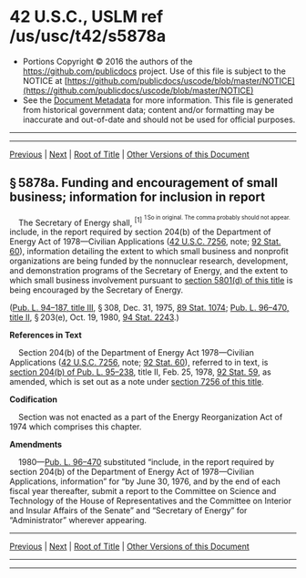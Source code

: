 ---
---

# 42 U.S.C., USLM ref /us/usc/t42/s5878a

* Portions Copyright © 2016 the authors of the https://github.com/publicdocs project.
  Use of this file is subject to the NOTICE at [https://github.com/publicdocs/uscode/blob/master/NOTICE](https://github.com/publicdocs/uscode/blob/master/NOTICE)
* See the [Document Metadata](././../../../../..//README.md) for more information.
  This file is generated from historical government data; content and/or formatting may be inaccurate and out-of-date and should not be used for official purposes.

----------
----------

[Previous](./../../../../..//us/usc/t42/ch73/schIII/m__us_usc_t42_s5878.md) | [Next](./../../../../..//us/usc/t42/ch73/schIII/m__us_usc_t42_s5879.md) | [Root of Title](./../../../../../) | [Other Versions of this Document](https://publicdocs.github.io/go/links?ns=uslm&ref=%2Fus%2Fusc%2Ft42%2Fs5878a)

## § 5878a. Funding and encouragement of small business; information for inclusion in report

    The Secretary of Energy shall, <sup>\[1\]</sup>  <sup><sup> 1 So in original. The comma probably should not appear. </sup></sup>  include, in the report required by section 204(b) of the Department of Energy Act of 1978—Civilian Applications ([42 U.S.C. 7256][/us/usc/t42/s7256], note; [92 Stat. 60][/us/stat/92/60]), information detailing the extent to which small business and nonprofit organizations are being funded by the nonnuclear research, development, and demonstration programs of the Secretary of Energy, and the extent to which small business involvement pursuant to [section 5801(d) of this title][/us/usc/t42/s5801/d] is being encouraged by the Secretary of Energy.

([Pub. L. 94–187, title III][/us/pl/94/187/tIII], § 308, Dec. 31, 1975, [89 Stat. 1074][/us/stat/89/1074]; [Pub. L. 96–470, title II][/us/pl/96/470/tII], § 203(e), Oct. 19, 1980, [94 Stat. 2243][/us/stat/94/2243].)

 __References in Text__ 

    Section 204(b) of the Department of Energy Act 1978—Civilian Applications ([42 U.S.C. 7256][/us/usc/t42/s7256], note; [92 Stat. 60][/us/stat/92/60]), referred to in text, is [section 204(b) of Pub. L. 95–238][/us/pl/95/238/s204/b], title II, Feb. 25, 1978, [92 Stat. 59][/us/stat/92/59], as amended, which is set out as a note under [section 7256 of this title][/us/usc/t42/s7256].

 __Codification__ 

    Section was not enacted as a part of the Energy Reorganization Act of 1974 which comprises this chapter.

 __Amendments__ 

    1980—[Pub. L. 96–470][/us/pl/96/470] substituted “include, in the report required by section 204(b) of the Department of Energy Act of 1978—Civilian Applications, information” for “by June 30, 1976, and by the end of each fiscal year thereafter, submit a report to the Committee on Science and Technology of the House of Representatives and the Committee on Interior and Insular Affairs of the Senate” and “Secretary of Energy” for “Administrator” wherever appearing.

----------

[Previous](./../../../../..//us/usc/t42/ch73/schIII/m__us_usc_t42_s5878.md) | [Next](./../../../../..//us/usc/t42/ch73/schIII/m__us_usc_t42_s5879.md) | [Root of Title](./../../../../../) | [Other Versions of this Document](https://publicdocs.github.io/go/links?ns=uslm&ref=%2Fus%2Fusc%2Ft42%2Fs5878a)

----------
----------

[/us/usc/t42/s7256]: https://publicdocs.github.io/go/links?ns=uslm&ref=%2Fus%2Fusc%2Ft42%2Fs7256
[/us/stat/92/60]: https://publicdocs.github.io/go/links?ns=uslm&ref=%2Fus%2Fstat%2F92%2F60
[/us/usc/t42/s5801/d]: https://publicdocs.github.io/go/links?ns=uslm&ref=%2Fus%2Fusc%2Ft42%2Fs5801%2Fd
[/us/pl/94/187/tIII]: https://publicdocs.github.io/go/links?ns=uslm&ref=%2Fus%2Fpl%2F94%2F187%2FtIII
[/us/stat/89/1074]: https://publicdocs.github.io/go/links?ns=uslm&ref=%2Fus%2Fstat%2F89%2F1074
[/us/pl/96/470/tII]: https://publicdocs.github.io/go/links?ns=uslm&ref=%2Fus%2Fpl%2F96%2F470%2FtII
[/us/stat/94/2243]: https://publicdocs.github.io/go/links?ns=uslm&ref=%2Fus%2Fstat%2F94%2F2243
[/us/usc/t42/s7256]: https://publicdocs.github.io/go/links?ns=uslm&ref=%2Fus%2Fusc%2Ft42%2Fs7256
[/us/stat/92/60]: https://publicdocs.github.io/go/links?ns=uslm&ref=%2Fus%2Fstat%2F92%2F60
[/us/pl/95/238/s204/b]: https://publicdocs.github.io/go/links?ns=uslm&ref=%2Fus%2Fpl%2F95%2F238%2Fs204%2Fb
[/us/stat/92/59]: https://publicdocs.github.io/go/links?ns=uslm&ref=%2Fus%2Fstat%2F92%2F59
[/us/usc/t42/s7256]: https://publicdocs.github.io/go/links?ns=uslm&ref=%2Fus%2Fusc%2Ft42%2Fs7256
[/us/pl/96/470]: https://publicdocs.github.io/go/links?ns=uslm&ref=%2Fus%2Fpl%2F96%2F470



